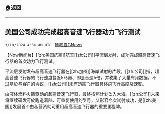 ###  [:house:返回](README.md)
---


## 美国公司成功完成超高音速飞行器动力飞行测试
`3/10/2024 4:34 AM UTC ` [轉載自GNews](https://gnews.org/articles/2381022)

【Now新闻台】[[zh:美国航空]]航天[[zh:公司]]平流层发射，成功完成超高音速飞行器的首次动力飞行测试。

平流层发射发布超高音速飞行器在[[zh:加州]]海岸试射的片段。[[zh:公司]]指，超高音速飞行器的飞行速度接近5马赫、即是音速5倍，并收集了大量有用数据，不过基於与客户的协议，[[zh:公司]]未有透露飞行器具体的飞行高度及速度。

由液体燃料火箭驱动的超高音速飞行器，最终按照计划坠入大海。[[zh:公司]]未来将继续研发可於跑道着陆、可重复使用的型号，又形容今次试射成功，是[[zh:美国]]发展首个由私营资助可重用超高音速飞行器的重要里程碑。
